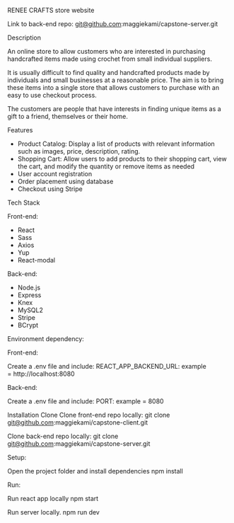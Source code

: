 RENEE CRAFTS store website

Link to back-end repo: git@github.com:maggiekami/capstone-server.git

Description

An online store to allow customers who are interested in purchasing handcrafted items made using crochet from small individual suppliers.

It is usually difficult to find quality and handcrafted products made by individuals and small businesses at a reasonable price. The aim is to bring these items into a single store that allows customers to purchase with an easy to use checkout process.

The customers are people that have interests in finding unique items as a gift to a friend, themselves or their home.

Features

- Product Catalog: Display a list of products with relevant information such as images, price, description, rating.
- Shopping Cart: Allow users to add products to their shopping cart, view the cart, and modify the quantity or remove items as needed
- User account registration
- Order placement using database
- Checkout using Stripe

Tech Stack

Front-end:

- React
- Sass
- Axios
- Yup
- React-modal

Back-end:

- Node.js
- Express
- Knex
- MySQL2
- Stripe
- BCrypt

Environment dependency:

Front-end:

Create a .env file and include:
REACT_APP_BACKEND_URL: example = http://localhost:8080

Back-end:

Create a .env file and include:
PORT: example = 8080

Installation
Clone
Clone front-end repo locally:
git clone git@github.com:maggiekami/capstone-client.git

Clone back-end repo locally:
git clone git@github.com:maggiekami/capstone-server.git

Setup:

Open the project folder and install dependencies
npm install

Run:

Run react app locally
npm start

Run server locally.
npm run dev
